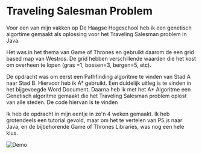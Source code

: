 # Traveling Salesman Problem
Voor een van mijn vakken op De Haagse Hogeschool heb ik een genetisch algortime gemaakt als oplossing voor het Traveling Salesman problem in Java. 

Het was in het thema van Game of Thrones en gebruikt daarom de een grid based map van Westros. De grid hebben verschillende waarden die het kost om overheen te lopen (gras =1, bossen=3, bergen=5, etc). 

De opdracht was om eerst een Pathfinding algoritme te vinden van Stad A naar Stad B. Hiervoor heb ik A* gebruikt. Een duidelijk uitleg is te vinden in het bijgevoegde Word Document. Daarna heb ik met het A* Algoritme een Genetisch algoritme gemaakt die het Traveling Salesman problem oplost van alle steden. De code hiervan is te vinden 

Ik heb de opdracht in mijn eentje in zo'n 4 weken gemaakt. Ik heb grotendeels een tutorial gevold, maar om het te vertelen van P5.js naar Java, en de bijbehorende Game of Thrones Libraries, was nog een hele klus. 

![Demo](Demonstratie%20Algoritmes.gif)